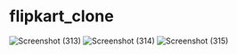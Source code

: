 # flipkart_clone

![Screenshot (313)](https://github.com/deep9508/flipkart_clone/assets/112052287/55c41641-b856-4062-b9e5-11f001f463bb)
![Screenshot (314)](https://github.com/deep9508/flipkart_clone/assets/112052287/74c453cd-e594-4e94-b36f-c5b006ffddf1)
![Screenshot (315)](https://github.com/deep9508/flipkart_clone/assets/112052287/80be3088-ff3f-4913-873a-1c93a57b4b48)
